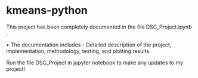 # kmeans-python

This project has been completely documented in the file DSC_Project.ipynb .

•	The documentation includes - Detailed description of the project, implementation, methodology, testing, and plotting results.

Run the file DSC_Project in jupyter notebook to make any updates to my project!
